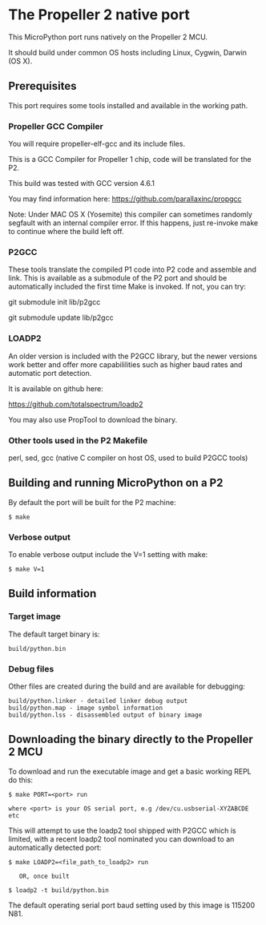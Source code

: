 # The Propeller 2 native port

This MicroPython port runs natively on the Propeller 2 MCU.

It should build under common OS hosts including Linux, Cygwin, Darwin (OS X).

## Prerequisites

This port requires some tools installed and available in the working path.

### Propeller GCC Compiler

You will require propeller-elf-gcc and its include files.

This is a GCC Compiler for Propeller 1 chip, code will be translated for the P2.

This build was tested with GCC version 4.6.1

You may find information here:
https://github.com/parallaxinc/propgcc

Note: Under MAC OS X (Yosemite) this compiler can sometimes randomly segfault with an
internal compiler error.  If this happens, just re-invoke make to continue 
where the build left off.

### P2GCC

These tools translate the compiled P1 code into P2 code and assemble and link.
This is available as a submodule of the P2 port and should be automatically 
included the first time Make is invoked.  If not, you can try:

   git submodule init lib/p2gcc

   git submodule update lib/p2gcc

### LOADP2

An older version is included with the P2GCC library, but the newer versions work
better and offer more capabililities such as higher baud rates and automatic
port detection.  

It is available on github here:

https://github.com/totalspectrum/loadp2

You may also use PropTool to download the binary.

### Other tools used in the P2 Makefile

perl, sed, gcc (native C compiler on host OS, used to build P2GCC tools)


## Building and running MicroPython on a P2

By default the port will be built for the P2 machine:

    $ make


### Verbose output

To enable verbose output include the V=1 setting with make:

    $ make V=1

## Build information

### Target image

The default target binary is:

    build/python.bin

### Debug files

Other files are created during the build and are available for debugging:

    build/python.linker - detailed linker debug output
    build/python.map - image symbol information
    build/python.lss - disassembled output of binary image

## Downloading the binary directly to the Propeller 2 MCU

To download and run the executable image and get a basic working REPL do this:

    $ make PORT=<port> run

    where <port> is your OS serial port, e.g /dev/cu.usbserial-XYZABCDE etc

This will attempt to use the loadp2 tool shipped with P2GCC which is limited,
with a recent loadp2 tool nominated you can download to an automatically detected port:

    $ make LOADP2=<file_path_to_loadp2> run

       OR, once built

    $ loadp2 -t build/python.bin

The default operating serial port baud setting used by this image is 115200 N81.

